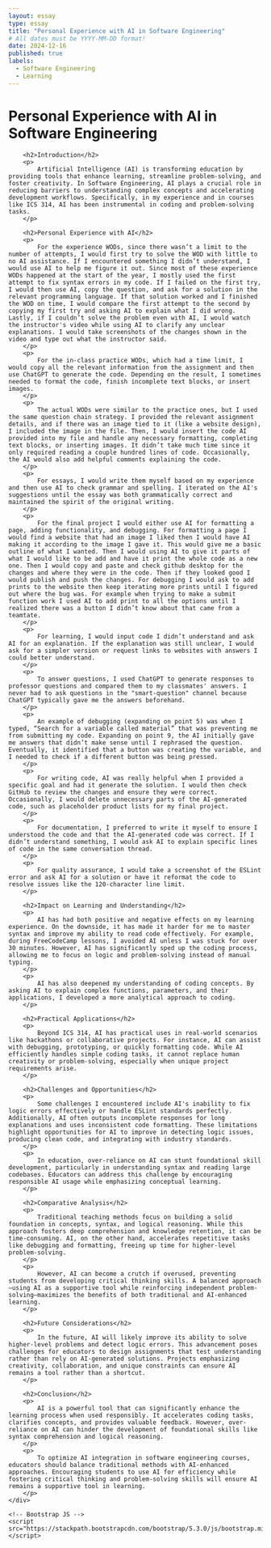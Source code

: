 ```yaml
---
layout: essay
type: essay
title: "Personal Experience with AI in Software Engineering"
# All dates must be YYYY-MM-DD format!
date: 2024-12-16
published: true
labels:
  - Software Engineering
  - Learning
---
```


<html lang="en">
<head>
    <meta charset="UTF-8">
    <meta name="viewport" content="width=device-width, initial-scale=1.0">
    <!-- Bootstrap CSS -->
    <link href="https://stackpath.bootstrapcdn.com/bootstrap/5.3.0/css/bootstrap.min.css" rel="stylesheet">
</head>
<body>
    <div class="container mt-4">
        <h1>Personal Experience with AI in Software Engineering</h1>

        <h2>Introduction</h2>
        <p>
            Artificial Intelligence (AI) is transforming education by providing tools that enhance learning, streamline problem-solving, and foster creativity. In Software Engineering, AI plays a crucial role in reducing barriers to understanding complex concepts and accelerating development workflows. Specifically, in my experience and in courses like ICS 314, AI has been instrumental in coding and problem-solving tasks.
        </p>

        <h2>Personal Experience with AI</h2>
        <p>
            For the experience WODs, since there wasn’t a limit to the number of attempts, I would first try to solve the WOD with little to no AI assistance. If I encountered something I didn’t understand, I would use AI to help me figure it out. Since most of these experience WODs happened at the start of the year, I mostly used the first attempt to fix syntax errors in my code. If I failed on the first try, I would then use AI, copy the question, and ask for a solution in the relevant programming language. If that solution worked and I finished the WOD on time, I would compare the first attempt to the second by copying my first try and asking AI to explain what I did wrong. Lastly, if I couldn’t solve the problem even with AI, I would watch the instructor's video while using AI to clarify any unclear explanations. I would take screenshots of the changes shown in the video and type out what the instructor said.
        </p>
        <p>
            For the in-class practice WODs, which had a time limit, I would copy all the relevant information from the assignment and then use ChatGPT to generate the code. Depending on the result, I sometimes needed to format the code, finish incomplete text blocks, or insert images.
        </p>
        <p>
            The actual WODs were similar to the practice ones, but I used the same question chain strategy. I provided the relevant assignment details, and if there was an image tied to it (like a website design), I included the image in the file. Then, I would insert the code AI provided into my file and handle any necessary formatting, completing text blocks, or inserting images. It didn’t take much time since it only required reading a couple hundred lines of code. Occasionally, the AI would also add helpful comments explaining the code.
        </p>
        <p>
            For essays, I would write them myself based on my experience and then use AI to check grammar and spelling. I iterated on the AI's suggestions until the essay was both grammatically correct and maintained the spirit of the original writing.
        </p>
        <p>
            For the final project I would either use AI for formatting a page, adding functionality, and debugging. For formatting a page I would find a website that had an image I liked then I would have AI making it according to the image I gave it. This would give me a basic outline of what I wanted. Then I would using AI to give it parts of what I would like to be add and have it print the whole code as a new one. Then I would copy and paste and check github desktop for the changes and where they were in the code. Then if they looked good I would publish and push the changes. For debugging I would ask to add prints to the website then keep iterating more prints until I figured out where the bug was. For example when trying to make a submit function work I used AI to add print to all the options until I realized there was a button I didn’t know about that came from a teamtate. 
        </p>
        <p>
            For learning, I would input code I didn’t understand and ask AI for an explanation. If the explanation was still unclear, I would ask for a simpler version or request links to websites with answers I could better understand.
        </p>
        <p>
            To answer questions, I used ChatGPT to generate responses to professor questions and compared them to my classmates' answers. I never had to ask questions in the "smart-question" channel because ChatGPT typically gave me the answers beforehand.
        </p>
        <p>
            An example of debugging (expanding on point 5) was when I typed, “Search for a variable called material” that was preventing me from submitting my code. Expanding on point 9, the AI initially gave me answers that didn’t make sense until I rephrased the question. Eventually, it identified that a button was creating the variable, and I needed to check if a different button was being pressed.
        </p>
        <p>
            For writing code, AI was really helpful when I provided a specific goal and had it generate the solution. I would then check GitHub to review the changes and ensure they were correct. Occasionally, I would delete unnecessary parts of the AI-generated code, such as placeholder product lists for my final project.
        </p>
        <p>
            For documentation, I preferred to write it myself to ensure I understood the code and that the AI-generated code was correct. If I didn’t understand something, I would ask AI to explain specific lines of code in the same conversation thread.
        </p>
        <p>
            For quality assurance, I would take a screenshot of the ESLint error and ask AI for a solution or have it reformat the code to resolve issues like the 120-character line limit.
        </p>

        <h2>Impact on Learning and Understanding</h2>
        <p>
            AI has had both positive and negative effects on my learning experience. On the downside, it has made it harder for me to master syntax and improve my ability to read code effectively. For example, during FreeCodeCamp lessons, I avoided AI unless I was stuck for over 30 minutes. However, AI has significantly sped up the coding process, allowing me to focus on logic and problem-solving instead of manual typing.
        </p>
        <p>
            AI has also deepened my understanding of coding concepts. By asking AI to explain complex functions, parameters, and their applications, I developed a more analytical approach to coding.
        </p>

        <h2>Practical Applications</h2>
        <p>
            Beyond ICS 314, AI has practical uses in real-world scenarios like hackathons or collaborative projects. For instance, AI can assist with debugging, prototyping, or quickly formatting code. While AI efficiently handles simple coding tasks, it cannot replace human creativity or problem-solving, especially when unique project requirements arise.
        </p>

        <h2>Challenges and Opportunities</h2>
        <p>
            Some challenges I encountered include AI's inability to fix logic errors effectively or handle ESLint standards perfectly. Additionally, AI often outputs incomplete responses for long explanations and uses inconsistent code formatting. These limitations highlight opportunities for AI to improve in detecting logic issues, producing clean code, and integrating with industry standards.
        </p>
        <p>
            In education, over-reliance on AI can stunt foundational skill development, particularly in understanding syntax and reading large codebases. Educators can address this challenge by encouraging responsible AI usage while emphasizing conceptual learning.
        </p>

        <h2>Comparative Analysis</h2>
        <p>
            Traditional teaching methods focus on building a solid foundation in concepts, syntax, and logical reasoning. While this approach fosters deep comprehension and knowledge retention, it can be time-consuming. AI, on the other hand, accelerates repetitive tasks like debugging and formatting, freeing up time for higher-level problem-solving.
        </p>
        <p>
            However, AI can become a crutch if overused, preventing students from developing critical thinking skills. A balanced approach—using AI as a supportive tool while reinforcing independent problem-solving—maximizes the benefits of both traditional and AI-enhanced learning.
        </p>

        <h2>Future Considerations</h2>
        <p>
            In the future, AI will likely improve its ability to solve higher-level problems and detect logic errors. This advancement poses challenges for educators to design assignments that test understanding rather than rely on AI-generated solutions. Projects emphasizing creativity, collaboration, and unique constraints can ensure AI remains a tool rather than a shortcut.
        </p>

        <h2>Conclusion</h2>
        <p>
            AI is a powerful tool that can significantly enhance the learning process when used responsibly. It accelerates coding tasks, clarifies concepts, and provides valuable feedback. However, over-reliance on AI can hinder the development of foundational skills like syntax comprehension and logical reasoning.
        </p>
        <p>
            To optimize AI integration in software engineering courses, educators should balance traditional methods with AI-enhanced approaches. Encouraging students to use AI for efficiency while fostering critical thinking and problem-solving skills will ensure AI remains a supportive tool in learning.
        </p>
    </div>

    <!-- Bootstrap JS -->
    <script src="https://stackpath.bootstrapcdn.com/bootstrap/5.3.0/js/bootstrap.min.js"></script>
</body>
</html>
